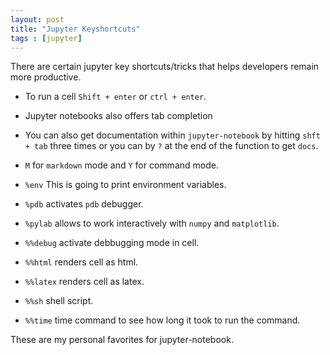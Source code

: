 ```yaml
---
layout: post
title: "Jupyter Keyshortcuts"
tags : [jupyter]
---
```


There are certain jupyter key shortcuts/tricks that helps developers remain more productive.

- To run a cell `Shift + enter` or `ctrl + enter`.
- Jupyter notebooks also offers tab completion

- You can also get documentation within `jupyter-notebook` by hitting `shft + tab` three times or you can by `?` at the end of the function to get `docs`.


- `M` for `markdown` mode and `Y` for command mode.
- `%env` This is going to print environment variables.
- `%pdb` activates `pdb` debugger.
- `%pylab` allows to work interactively with `numpy` and `matplotlib`.
- `%%debug` activate debbugging mode in cell.
- `%%html` renders cell as html.
- `%%latex` renders cell as latex.
- `%%sh` shell script.
- `%%time` time command to see how long it took to run the command.


These are my personal favorites for jupyter-notebook.
